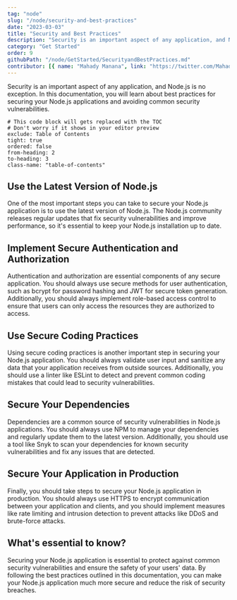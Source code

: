 ```yaml
---
tag: "node"
slug: "/node/security-and-best-practices"
date: "2023-03-03"
title: "Security and Best Practices"
description: "Security is an important aspect of any application, and Node.js is no exception."
category: "Get Started"
order: 9
githubPath: "/node/GetStarted/SecurityandBestPractices.md"
contributor: [{ name: "Mahady Manana", link: "https://twitter.com/MahadyManana" }, { name: "Haja", link: "https://twitter.com/Haja261M" }]
---
```



Security is an important aspect of any application, and Node.js is no exception. In this documentation, you will learn about best practices for securing your Node.js applications and avoiding common security vulnerabilities.

```toc
# This code block will gets replaced with the TOC
# Don't worry if it shows in your editor preview
exclude: Table of Contents
tight: true
ordered: false
from-heading: 2
to-heading: 3
class-name: "table-of-contents"
```
## Use the Latest Version of Node.js

One of the most important steps you can take to secure your Node.js application is to use the latest version of Node.js. The Node.js community releases regular updates that fix security vulnerabilities and improve performance, so it's essential to keep your Node.js installation up to date.

## Implement Secure Authentication and Authorization

Authentication and authorization are essential components of any secure application. You should always use secure methods for user authentication, such as bcrypt for password hashing and JWT for secure token generation. Additionally, you should always implement role-based access control to ensure that users can only access the resources they are authorized to access.

## Use Secure Coding Practices

Using secure coding practices is another important step in securing your Node.js application. You should always validate user input and sanitize any data that your application receives from outside sources. Additionally, you should use a linter like ESLint to detect and prevent common coding mistakes that could lead to security vulnerabilities.

## Secure Your Dependencies

Dependencies are a common source of security vulnerabilities in Node.js applications. You should always use NPM to manage your dependencies and regularly update them to the latest version. Additionally, you should use a tool like Snyk to scan your dependencies for known security vulnerabilities and fix any issues that are detected.

## Secure Your Application in Production

Finally, you should take steps to secure your Node.js application in production. You should always use HTTPS to encrypt communication between your application and clients, and you should implement measures like rate limiting and intrusion detection to prevent attacks like DDoS and brute-force attacks.

## What's essential to know?

Securing your Node.js application is essential to protect against common security vulnerabilities and ensure the safety of your users' data. By following the best practices outlined in this documentation, you can make your Node.js application much more secure and reduce the risk of security breaches.
